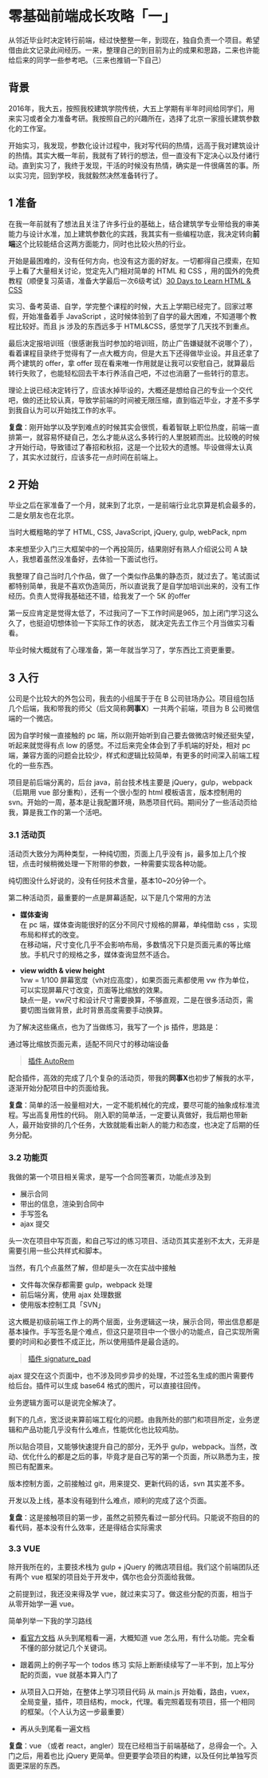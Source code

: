 # 零基础前端成长攻略「一」

从邻近毕业时决定转行前端，经过快整整一年，到现在，独自负责一个项目。希望借由此文记录此间经历。一来，整理自己的到目前为止的成果和思路，二来也许能给后来的同学一些参考吧。（三来也推销一下自己）

## 背景

2016年，我大五，按照我校建筑学院传统，大五上学期有半年时间给同学们，用来实习或者全力准备考研。我按照自己的兴趣所在，选择了北京一家擅长建筑参数化的工作室。

开始实习，我发现，参数化设计过程中，我对写代码的热情，远高于我对建筑设计的热情。其实大概一年前，我就有了转行的想法，但一直没有下定决心以及付诸行动。直到实习了，我终于发现，干活的时候没有热情，确实是一件很痛苦的事。所以实习完，回到学校，我就毅然决然准备转行了。

## 1 准备

在我一年前就有了想法且关注了许多行业的基础上，结合建筑学专业带给我的审美能力与设计水准，加上建筑参数化的实践，我其实有一些编程功底，我决定转向**前端**这个比较能结合这两方面能力，同时也比较火热的行业。

开始是最困难的，没有任何方向，也没有这方面的好友。一切都得自己摸索，在知乎上看了大量相关讨论，觉定先入门相对简单的 HTML 和 CSS ，用的国外的免费教程（顺便复习英语，准备大学最后一次6级考试）[30 Days to Learn HTML & CSS](https://webdesign.tutsplus.com/courses/30-days-to-learn-html-css/lessons/anchors)

实习、备考英语、自学，学完整个课程的时候，大五上学期已经完了。回家过寒假，开始准备着手 JavaScript ，这时候体验到了自学的最大困难，不知道哪个教程比较好。而且 js 涉及的东西远多于 HTML&CSS，感觉学了几天找不到重点。

最后决定报培训班（很感谢我当时参加的培训班，防止广告嫌疑就不说哪个了），看着课程目录终于觉得有了一点大概方向，但是大五下还得做毕业设。并且还拿了两个建筑的 offer，拿 offer 现在看来唯一作用就是让我可以安慰自己，就算最后转行失败了，也能轻松回去干本行养活自己吧，不过也消磨了一些转行的意志。

理论上说已经决定转行了，应该水掉毕设的，大概还是想给自己的专业一个交代吧，做的还比较认真，导致学前端的时间被无限压缩，直到临近毕业，才差不多学到我自认为可以开始找工作的水平。

**复盘**：刚开始学以及学到难点的时候其实会很慌，看着智联上职位热度，前端一直排第一，就容易怀疑自己，怎么才能从这么多转行的人里脱颖而出。比较晚的时候才开始行动，导致错过了春招和秋招，这是一个比较大的遗憾。毕设做得太认真了，其实水过就行，应该多花一点时间在前端上。

## 2 开始

毕业之后在家准备了一个月，就来到了北京，一是前端行业北京算是机会最多的，二是女朋友也在北京。

当时大概粗略的学了 HTML, CSS, JavaScript, jQuery, gulp, webPack, npm

本来想至少入门三大框架中的一个再投简历，结果刚好有熟人介绍说公司 A 缺人，我想着虽然没准备好，去体验一下面试也行。

我整理了自己当时几个作品，做了一个类似作品集的静态页，就过去了。笔试面试都特别简单，我是不喜欢伪造简历，所以直说我了是自学加培训出来的，没有工作经历。负责人觉得我基础还不错，给我发了一个 5K 的offer

第一反应肯定是觉得太低了，不过我问了一下工作时间是965，加上闭门学习这么久了，也挺迫切想体验一下实际工作的状态， 就决定先去工作三个月当做实习看看。

毕业时候大概就有了心理准备，第一年就当学习了，学东西比工资更重要。

## 3 入行

公司是个比较大的外包公司，我去的小组属于于在 B 公司驻场办公。项目组包括几个后端，我和带我的师父（后文简称**同事X**）一共两个前端，项目为 B 公司微信端的一个微店。

因为自学时候一直接触的 pc 端，所以刚开始听到自己要去做微店时候还挺失望，听起来就觉得有点 low 的感觉。不过后来完全体会到了手机端的好处，相对 pc 端，兼容方面的问题会比较少，样式和逻辑比较简单，有更多的时间深入前端工程化的一些东西。

项目是前后端分离的，后台 java，前台技术栈主要是 jQuery，gulp，webpack（后期用 vue 部分重构），还有一个很小型的 html 模板语言，版本控制用的 svn。开始的一周，基本是让我配置环境，熟悉项目代码。期间分了一些活动页给我，算是我工作的第一个活吧。

### 3.1 活动页

活动页大致分为两种类型，一种纯切图，页面上几乎没有 js，最多加上几个按钮，点击时候稍微处理一下附带的参数，一种需要实现各种功能。

纯切图没什么好说的，没有任何技术含量，基本10~20分钟一个。

第二种活动页，最重要的一点是屏幕适配，以下是几个常用的方法

- **媒体查询**  
  在 pc 端，媒体查询能很好的区分不同尺寸规格的屏幕，单纯借助 css ，实现布局和样式的改变。  
  在移动端，尺寸变化几乎不会影响布局，多数情况下只是页面元素的等比缩放。手机尺寸的规格之多，媒体查询显然不适合。

- **view width & view height**  
  1vw = 1/100 屏幕宽度（vh对应高度），如果页面元素都使用 vw 作为单位，可以实现屏幕尺寸改变，页面等比缩放的效果。  
  缺点一是，vw尺寸和设计尺寸需要换算，不够直观，二是在很多活动页，需要切图当做背景，此时背景高度需要手动换算。

为了解决这些痛点，也为了当做练习，我写了一个 js 插件，思路是：

通过等比缩放页面元素，适配不同尺寸的移动端设备

> [插件 AutoRem](https://github.com/xiajunqcy/Qiu-AutoRem)

配合插件，高效的完成了几个复杂的活动页，带我的**同事X**也初步了解我的水平，逐渐开始分配项目中的页面给我。

**复盘**：简单的活一般量相对大，一定不能机械化的完成，要尽可能的抽象成标准流程。写出高复用性的代码。
刚入职的简单活，一定要认真做好，我后期也带新人，最开始安排的几个任务，大致就能看出新人的能力和态度，也决定了后期的任务分配。

### 3.2 功能页

我做的第一个项目相关需求，是写一个合同签署页，功能点涉及到

- 展示合同
- 带出的信息，渲染到合同中
- 手写签名
- ajax 提交

头一次在项目中写页面，和自己写过的练习项目、活动页其实差别不太大，无非是需要引用一些公共样式和脚本。

当然，有几个点虽然了解，但却是头一次在实战中接触

- 文件每次保存都需要 gulp，webpack 处理
- 前后端分离，使用 ajax 处理数据
- 使用版本控制工具「SVN」

这大概是初级前端工作上的两个层面，业务逻辑这一块，展示合同，带出信息都是基本操作。手写签名是个难点，但这只是项目中一个很小的功能点，自己实现所需要的时间和必要性不成正比，所以使用插件是最合适的。

>[插件 signature_pad](https://github.com/szimek/signature_pad)

ajax 提交在这个页面中，也不涉及同步异步的处理，不过签名生成的图片需要传给后台。插件可以生成 base64 格式的图片，可以直接往回传。

业务逻辑方面可以是说完全解决了。

剩下的几点，宽泛说来算前端工程化的问题。由我所处的部门和项目所定，业务逻辑和产品功能几乎没有什么难点，性能优化也比较鸡肋。

所以贴合项目，又能够快速提升自己的部分，无外乎 gulp，webpack。当然，改动、优化什么的都是之后的事，毕竟才是自己写的第一个页面，所以熟悉为主，按照已有配置来。

版本控制方面，之前接触过 git，用来提交、更新代码的话，svn 其实差不多。

开发以及上线，基本没有碰到什么难点，顺利的完成了这个页面。

**复盘**：这是接触项目的第一步，虽然之前预先看过一部分代码。只能说不抱目的的看代码，基本没有什么效率，还是得结合实际需求

### 3.3 VUE

除开我所在的，主要技术栈为 gulp + jQuery 的微店项目组。我们这个前端团队还有两个 vue 框架的项目处于开发中，偶尔也会分页面给我做。

之前提到过，我还没来得及学 vue，就过来实习了。做这些分配的页面，相当于从零开始学一遍 vue。

简单列举一下我的学习路线

- [看官方文档](https://cn.vuejs.org/v2/guide/)
  从头到尾粗看一遍，大概知道 vue 怎么用，有什么功能。完全看不懂的部分就记几个关键词。

- 跟着网上的例子写一个 todos 练习
  实际上断断续续写了一半不到，加上写分配的页面，vue 就基本算入门了

- 从项目入口开始，在整体上学习项目代码
  从 main.js 开始看，路由，vuex，全局变量，插件，项目结构，mock，代理。看完照着现有项目，搭一个相同的框架。（个人认为这一步最重要）

- 再从头到尾看一遍文档

**复盘**：vue （或者 react，angler）现在已经相当于前端基础了，总得会一个。入门之后，用着也比 jQuery 更简单。但更要学会项目的构建，以及任何比单独写页面更深层的东西。
